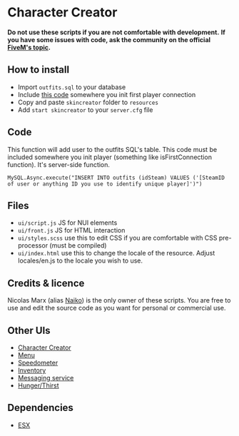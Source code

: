 # Character Creator

**Do not use these scripts if you are not comfortable with development.**
**If you have some issues with code, ask the community on the official [FiveM's topic](https://forum.fivem.net/t/preview-enhanced-hud/634217).**


## How to install

* Import ```outfits.sql``` to your database
* Include [this code](#code) somewhere you init first player connection
* Copy and paste ```skincreator``` folder to ```resources```
* Add ```start skincreator``` to your ```server.cfg``` file

## Code

This function will add user to the outfits SQL's table. This code must be included somewhere you init player (something like isFirstConnection function). It's server-side function.
```
MySQL.Async.execute("INSERT INTO outfits (idSteam) VALUES ('[SteamID of user or anything ID you use to identify unique player]')")
```

## Files

* ```ui/script.js``` JS for NUI elements
* ```ui/front.js``` JS for HTML interaction
* ```ui/styles.scss``` use this to edit CSS if you are comfortable with CSS pre-processor (must be compiled)
* ```ui/index.html``` use this to change the locale of the resource. Adjust locales/en.js to the locale you wish to use.

## Credits & licence

Nicolas Marx (alias [Naiko](https://twitter.com/naikzer_)) is the only owner of these scripts. You are free to use and edit the source code as you want for personal or commercial use. 

## Other UIs

* [Character Creator](../skincreator)
* [Menu](../menu)
* [Speedometer](../speedometer) 
* [Inventory]() 
* [Messaging service]() 
* [Hunger/Thirst]() 

## Dependencies

* [ESX](https://github.com/FXServer-ESX/fxserver-es_extended)